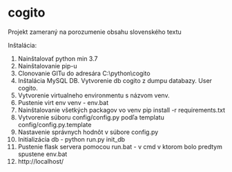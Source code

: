 # cogito
Projekt zameraný na porozumenie obsahu slovenského textu

Inštalácia:
1. Nainštalovať python min 3.7
2. Nainštalovanie pip-u
3. Clonovanie GITu do adresára C:\python\cogito
4. Inštalácia MySQL DB. Vytvorenie db cogito z dumpu databazy. User cogito. 
5. Vytvorenie virtualneho environmentu s názvom venv.
6. Pustenie virt env venv - env.bat
7. Nainštalovanie všetkých packagov vo venv pip install -r requirements.txt
8. Vytvorenie súboru config/config.py podľa templatu config/config.py.template
9.  Nastavenie správnych hodnôt v súbore config.py
10. Initializácia db - python run.py init_db
11. Pustenie flask servera pomocou run.bat - v cmd v ktorom bolo predtym spustene env.bat
12. http://localhost/

